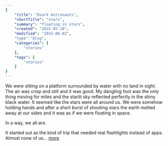 ```yaml
---
{
    "title": "Ozark Astronauts",
    "shortTitle": "stars",
    "summary": "floating in stars",
    "created": "2015-05-10",
    "modified": "2015-06-02",
    "type":"blog",
    "categories": [
        "stories"
    ],
    "tags": [
        "stories"
    ]
}
---
```

We were sitting on a platform surrounded by water with no land in sight. The air was crisp and still and it was good. My dangling foot was the only thing moving for miles and the starlit sky reflected perfectly in the shiny black water. It seemed like the stars were all around us. We were somehow holding hands and after a short burst of shooting stars the earth melted away at our sides and it was as if we were floating in space. 

In a way, we all are.

It started out as the kind of trip that needed real flashlights instead of apps. Almost none of us... [more](../astronauts.html)